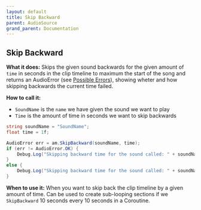 ```yaml
---
layout: default
title: Skip Backward
parent: AudioSource
grand_parent: Documentation
---
```


## Skip Backward
**What it does:**
Skips the given sound backwards for the given amount of ```time``` in seconds in the clip timeline to maximum the start of the song and returns an AudioError (see [Possible Errors](https://mathewhdyt.github.io/Unity-Audio-Manager/docs/documentation/index/#possible-errors)), showing wheter and how skipping backwards the current time failed.

**How to call it:**
- ```SoundName``` is the ```name``` we have given the sound we want to play
- ```Time``` is the amount of time in seconds we want to skip backwards

```csharp
string soundName = "SoundName";
float time = 1f;

AudioError err = am.SkipBackward(soundName, time);
if (err != AudioError.OK) {
    Debug.Log("Skipping backward time for the sound called: " + soundName + " by the value: " + time.ToString("0.00") + " failed with error id: " + err);
}
else {
    Debug.Log("Skipping backward time for the sound called: " + soundName + " by the value: " + time.ToString("0.00") + " succesfull");
}
```

**When to use it:**
When you want to skip back the clip timeline by a given amount of time. Can be used to create sub-looping sections if we ```SkipBackward``` 10 seconds every 10 seconds in a Coroutine.
